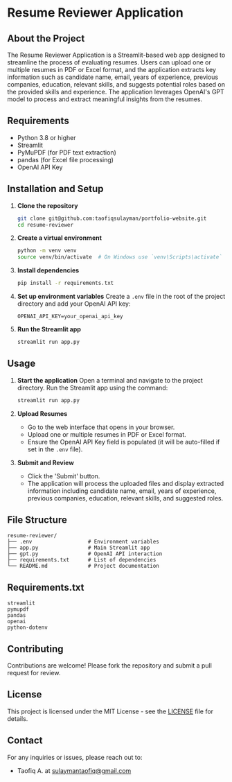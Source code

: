 
# Resume Reviewer Application

## About the Project

The Resume Reviewer Application is a Streamlit-based web app designed to streamline the process of evaluating resumes. Users can upload one or multiple resumes in PDF or Excel format, and the application extracts key information such as candidate name, email, years of experience, previous companies, education, relevant skills, and suggests potential roles based on the provided skills and experience. The application leverages OpenAI's GPT model to process and extract meaningful insights from the resumes.

## Requirements

- Python 3.8 or higher
- Streamlit
- PyMuPDF (for PDF text extraction)
- pandas (for Excel file processing)
- OpenAI API Key

## Installation and Setup

1. **Clone the repository**
    ```sh
    git clone git@github.com:taofiqsulayman/portfolio-website.git
    cd resume-reviewer
    ```

2. **Create a virtual environment**
    ```sh
    python -m venv venv
    source venv/bin/activate  # On Windows use `venv\Scripts\activate`
    ```

3. **Install dependencies**
    ```sh
    pip install -r requirements.txt
    ```

4. **Set up environment variables**
    Create a `.env` file in the root of the project directory and add your OpenAI API key:
    ```env
    OPENAI_API_KEY=your_openai_api_key
    ```

5. **Run the Streamlit app**
    ```sh
    streamlit run app.py
    ```

## Usage

1. **Start the application**
    Open a terminal and navigate to the project directory. Run the Streamlit app using the command:
    ```sh
    streamlit run app.py
    ```

2. **Upload Resumes**
    - Go to the web interface that opens in your browser.
    - Upload one or multiple resumes in PDF or Excel format.
    - Ensure the OpenAI API Key field is populated (it will be auto-filled if set in the `.env` file).

3. **Submit and Review**
    - Click the 'Submit' button.
    - The application will process the uploaded files and display extracted information including candidate name, email, years of experience, previous companies, education, relevant skills, and suggested roles.

## File Structure

```
resume-reviewer/
├── .env                  # Environment variables
├── app.py                # Main Streamlit app
├── gpt.py                # OpenAI API interaction
├── requirements.txt      # List of dependencies
└── README.md             # Project documentation
```

## Requirements.txt

```
streamlit
pymupdf
pandas
openai
python-dotenv
```

## Contributing

Contributions are welcome! Please fork the repository and submit a pull request for review.

## License

This project is licensed under the MIT License - see the [LICENSE](LICENSE) file for details.

## Contact

For any inquiries or issues, please reach out to:
- Taofiq A. at sulaymantaofiq@gmail.com
